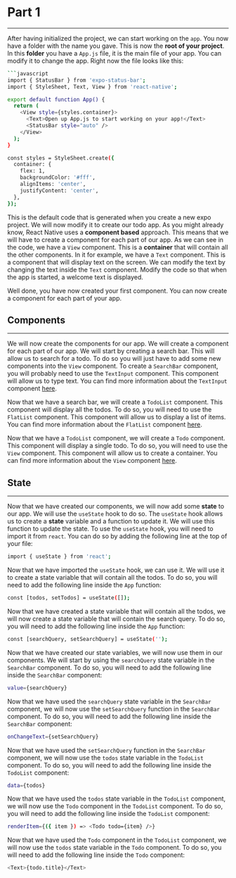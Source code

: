 # Part 1

---

After having initialized the project, we can start working on the `app`. You now have a folder with the name you gave.
This is now the **root of your project**. In this **folder** you have a `App.js` file, it is the main file of your app. You can modify it to change the app.
Right now the file looks like this:
```bash
```javascript
import { StatusBar } from 'expo-status-bar';
import { StyleSheet, Text, View } from 'react-native';

export default function App() {
  return (
    <View style={styles.container}>
      <Text>Open up App.js to start working on your app!</Text>
      <StatusBar style="auto" />
    </View>
  );
}

const styles = StyleSheet.create({
  container: {
    flex: 1,
    backgroundColor: '#fff',
    alignItems: 'center',
    justifyContent: 'center',
  },
});
```

This is the default code that is generated when you create a new expo project. We will now modify it to create our todo app.
As you might already know, React Native uses a **component based** approach. This means that we will have to create a component for each part of our app.
As we can see in the code, we have a `View` component. This is a **container** that will contain all the other components.
In it for example, we have a `Text` component. This is a component that will display text on the screen. We can modify the text by changing the text inside the `Text` component.
Modify the code so that when the app is started, a welcome text is displayed.

Well done, you have now created your first component. You can now create a component for each part of your app.

## **Components**

---

We will now create the components for our app. We will create a component for each part of our app.
We will start by creating a search bar. This will allow us to search for a todo.
To do so you will just have to add some new components into the `View` component.
To create a `SearchBar` component, you will probably need to use the `TextInput` component. This component will allow us to type text.
You can find more information about the `TextInput` component [here](https://reactnative.dev/docs/textinput).

Now that we have a search bar, we will create a `TodoList` component. This component will display all the todos.
To do so, you will need to use the `FlatList` component. This component will allow us to display a list of items.
You can find more information about the `FlatList` component [here](https://reactnative.dev/docs/flatlist).

Now that we have a `TodoList` component, we will create a `Todo` component. This component will display a single todo.
To do so, you will need to use the `View` component. This component will allow us to create a container.
You can find more information about the `View` component [here](https://reactnative.dev/docs/view).

## **State**

---

Now that we have created our components, we will now add some **state** to our app. We will use the `useState` hook to do so.
The `useState` hook allows us to create a **state** variable and a function to update it. We will use this function to update the state.
To use the `useState` hook, you will need to import it from `react`. You can do so by adding the following line at the top of your file:
```bash
import { useState } from 'react';
```

Now that we have imported the `useState` hook, we can use it. We will use it to create a state variable that will contain all the todos.
To do so, you will need to add the following line inside the `App` function:
```bash
const [todos, setTodos] = useState([]);
```

Now that we have created a state variable that will contain all the todos, we will now create a state variable that will contain the search query.
To do so, you will need to add the following line inside the `App` function:
```bash
const [searchQuery, setSearchQuery] = useState('');
```

Now that we have created our state variables, we will now use them in our components. We will start by using the `searchQuery` state variable in the `SearchBar` component.
To do so, you will need to add the following line inside the `SearchBar` component:
```bash
value={searchQuery}
```

Now that we have used the `searchQuery` state variable in the `SearchBar` component, we will now use the `setSearchQuery` function in the `SearchBar` component.
To do so, you will need to add the following line inside the `SearchBar` component:
```bash
onChangeText={setSearchQuery}
```

Now that we have used the `setSearchQuery` function in the `SearchBar` component, we will now use the `todos` state variable in the `TodoList` component.
To do so, you will need to add the following line inside the `TodoList` component:
```bash
data={todos}
```

Now that we have used the `todos` state variable in the `TodoList` component, we will now use the `Todo` component in the `TodoList` component.
To do so, you will need to add the following line inside the `TodoList` component:
```bash
renderItem={({ item }) => <Todo todo={item} />}
```

Now that we have used the `Todo` component in the `TodoList` component, we will now use the `todos` state variable in the `Todo` component.
To do so, you will need to add the following line inside the `Todo` component:
```bash
<Text>{todo.title}</Text>
```
